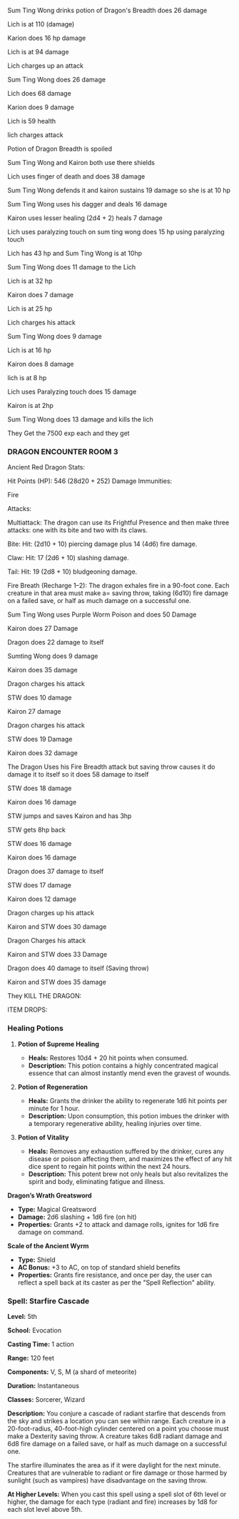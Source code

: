 Sum Ting Wong drinks potion of Dragon's Breadth does 26 damage

Lich is at 110 (damage)

Karion does 16 hp damage 

Lich is at 94 damage

Lich charges up an attack

Sum Ting Wong does 26 damage

Lich does 68 damage

Karion does 9 damage

Lich is 59 health 

lich charges attack

Potion of Dragon Breadth is spoiled 

Sum Ting Wong and Kairon both use there shields

Lich uses finger of death and does 38 damage

Sum Ting Wong defends it and kairon sustains 19 damage so she is at 10 hp

Sum Ting Wong uses his dagger and deals 16 damage

Kairon uses lesser healing (2d4 + 2) heals 7 damage 

Lich uses paralyzing touch on sum ting wong does 15 hp using paralyzing touch

Lich has 43 hp and Sum Ting Wong is at 10hp

Sum Ting Wong does 11 damage to the Lich 

Lich is at 32 hp

Kairon does 7 damage

Lich is at 25 hp

Lich charges his attack

Sum Ting Wong does 9 damage

Lich is at 16 hp

Kairon does 8 damage

lich is at 8 hp

Lich uses Paralyzing touch does 15 damage

Kairon is at 2hp

Sum Ting Wong does 13 damage and kills the lich 


They Get the 7500 exp each and they get 

### DRAGON ENCOUNTER ROOM 3

Ancient Red Dragon Stats:

Hit Points (HP): 546 (28d20 + 252)
Damage Immunities:

Fire


Attacks:

Multiattack:
The dragon can use its Frightful Presence and then make three attacks: one with its bite and two with its claws.

Bite:
Hit: (2d10 + 10) piercing damage plus 14 (4d6) fire damage.

Claw:
Hit: 17 (2d6 + 10) slashing damage.

Tail:
Hit: 19 (2d8 + 10) bludgeoning damage.

Fire Breath (Recharge 1–2):
The dragon exhales fire in a 90-foot cone. Each creature in that area must make a= saving throw, taking  (6d10) fire damage on a failed save, or half as much damage on a successful one. 


Sum Ting Wong uses Purple Worm Poison and does 50  Damage

Kairon does 27 Damage

Dragon does 22 damage to itself 

Sumting Wong does 9 damage

Kairon does 35 damage

Dragon charges his attack

STW does 10 damage

Kairon 27 damage

Dragon charges his attack

STW does 19 Damage

Kairon does 32 damage

The Dragon Uses his Fire Breadth attack but saving throw causes it  do damage it to itself so it does 58 damage to itself 

STW does 18 damage

Kairon does 16 damage

STW jumps and saves Kairon and has 3hp

STW gets 8hp back

STW does 16 damage

Kairon does 16 damage

Dragon does 37 damage to itself

STW does 17 damage

Kairon does 12 damage

Dragon charges up his attack

Kairon and STW does 30 damage

Dragon Charges his attack 

Kairon and STW does 33 Damage

Dragon does 40 damage to itself (Saving throw)

Kairon and STW does 35 damage


They KILL THE DRAGON:


ITEM DROPS:

### Healing Potions

1. **Potion of Supreme Healing**
    
    - **Heals:** Restores 10d4 + 20 hit points when consumed.
    - **Description:** This potion contains a highly concentrated magical essence that can almost instantly mend even the gravest of wounds.
2. **Potion of Regeneration**
    
    - **Heals:** Grants the drinker the ability to regenerate 1d6 hit points per minute for 1 hour.
    - **Description:** Upon consumption, this potion imbues the drinker with a temporary regenerative ability, healing injuries over time.
3. **Potion of Vitality**
    
    - **Heals:** Removes any exhaustion suffered by the drinker, cures any disease or poison affecting them, and maximizes the effect of any hit dice spent to regain hit points within the next 24 hours.
    - **Description:** This potent brew not only heals but also revitalizes the spirit and body, eliminating fatigue and illness.

**Dragon’s Wrath Greatsword**

- **Type:** Magical Greatsword
- **Damage:** 2d6 slashing + 1d6 fire (on hit)
- **Properties:** Grants +2 to attack and damage rolls, ignites for 1d6 fire damage on command.

**Scale of the Ancient Wyrm**

- **Type:** Shield
- **AC Bonus:** +3 to AC, on top of standard shield benefits
- **Properties:** Grants fire resistance, and once per day, the user can reflect a spell back at its caster as per the "Spell Reflection" ability.


### Spell: Starfire Cascade

**Level:** 5th

**School:** Evocation

**Casting Time:** 1 action

**Range:** 120 feet

**Components:** V, S, M (a shard of meteorite)

**Duration:** Instantaneous

**Classes:** Sorcerer, Wizard

**Description:** You conjure a cascade of radiant starfire that descends from the sky and strikes a location you can see within range. Each creature in a 20-foot-radius, 40-foot-high cylinder centered on a point you choose must make a Dexterity saving throw. A creature takes 6d8 radiant damage and 6d8 fire damage on a failed save, or half as much damage on a successful one.

The starfire illuminates the area as if it were daylight for the next minute. Creatures that are vulnerable to radiant or fire damage or those harmed by sunlight (such as vampires) have disadvantage on the saving throw.

**At Higher Levels:** When you cast this spell using a spell slot of 6th level or higher, the damage for each type (radiant and fire) increases by 1d8 for each slot level above 5th.